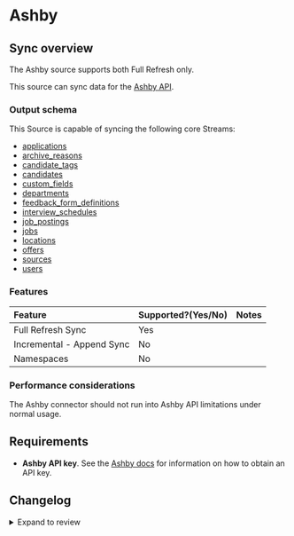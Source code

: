 # Ashby

## Sync overview

The Ashby source supports both Full Refresh only.

This source can sync data for the [Ashby API](https://developers.ashbyhq.com/reference).

### Output schema

This Source is capable of syncing the following core Streams:

- [applications](https://developers.ashbyhq.com/reference/applicationlist)
- [archive_reasons](https://developers.ashbyhq.com/reference/archivereasonlist)
- [candidate_tags](https://developers.ashbyhq.com/reference/candidatetaglist)
- [candidates](https://developers.ashbyhq.com/reference/candidatelist)
- [custom_fields](https://developers.ashbyhq.com/reference/customfieldlist)
- [departments](https://developers.ashbyhq.com/reference/departmentlist)
- [feedback_form_definitions](https://developers.ashbyhq.com/reference/feedbackformdefinitionlist)
- [interview_schedules](https://developers.ashbyhq.com/reference/interviewschedulelist)
- [job_postings](https://developers.ashbyhq.com/reference/jobpostinglist)
- [jobs](https://developers.ashbyhq.com/reference/joblist)
- [locations](https://developers.ashbyhq.com/reference/locationlist)
- [offers](https://developers.ashbyhq.com/reference/offerlist)
- [sources](https://developers.ashbyhq.com/reference/sourcelist)
- [users](https://developers.ashbyhq.com/reference/userlist)

### Features

| Feature                   | Supported?\(Yes/No\) | Notes |
| :------------------------ | :------------------- | :---- |
| Full Refresh Sync         | Yes                  |       |
| Incremental - Append Sync | No                   |       |
| Namespaces                | No                   |       |

### Performance considerations

The Ashby connector should not run into Ashby API limitations under normal usage.

## Requirements

- **Ashby API key**. See the [Ashby docs](https://developers.ashbyhq.com/reference/authentication) for information on how to obtain an API key.

## Changelog

<details>
  <summary>Expand to review</summary>

| Version | Date       | Pull Request                                             | Subject                                     |
|:--------| :--------- | :------------------------------------------------------- |:--------------------------------------------|
| 0.2.24 | 2025-09-16 | [60692](https://github.com/airbytehq/airbyte/pull/60692) | Update dependencies |
| 0.2.23 | 2025-05-10 | [59853](https://github.com/airbytehq/airbyte/pull/59853) | Update dependencies |
| 0.2.22 | 2025-05-03 | [59322](https://github.com/airbytehq/airbyte/pull/59322) | Update dependencies |
| 0.2.21 | 2025-04-26 | [58746](https://github.com/airbytehq/airbyte/pull/58746) | Update dependencies |
| 0.2.20 | 2025-04-19 | [58271](https://github.com/airbytehq/airbyte/pull/58271) | Update dependencies |
| 0.2.19 | 2025-04-12 | [57150](https://github.com/airbytehq/airbyte/pull/57150) | Update dependencies |
| 0.2.18 | 2025-03-29 | [56594](https://github.com/airbytehq/airbyte/pull/56594) | Update dependencies |
| 0.2.17 | 2025-03-22 | [56140](https://github.com/airbytehq/airbyte/pull/56140) | Update dependencies |
| 0.2.16 | 2025-03-08 | [55387](https://github.com/airbytehq/airbyte/pull/55387) | Update dependencies |
| 0.2.15 | 2025-03-01 | [54888](https://github.com/airbytehq/airbyte/pull/54888) | Update dependencies |
| 0.2.14 | 2025-02-22 | [54234](https://github.com/airbytehq/airbyte/pull/54234) | Update dependencies |
| 0.2.13 | 2025-02-15 | [53874](https://github.com/airbytehq/airbyte/pull/53874) | Update dependencies |
| 0.2.12 | 2025-02-08 | [53407](https://github.com/airbytehq/airbyte/pull/53407) | Update dependencies |
| 0.2.11 | 2025-02-01 | [52893](https://github.com/airbytehq/airbyte/pull/52893) | Update dependencies |
| 0.2.10 | 2025-01-25 | [52162](https://github.com/airbytehq/airbyte/pull/52162) | Update dependencies |
| 0.2.9 | 2025-01-18 | [51710](https://github.com/airbytehq/airbyte/pull/51710) | Update dependencies |
| 0.2.8 | 2025-01-11 | [51292](https://github.com/airbytehq/airbyte/pull/51292) | Update dependencies |
| 0.2.7 | 2024-12-28 | [50493](https://github.com/airbytehq/airbyte/pull/50493) | Update dependencies |
| 0.2.6 | 2024-12-21 | [50207](https://github.com/airbytehq/airbyte/pull/50207) | Update dependencies |
| 0.2.5 | 2024-12-14 | [49572](https://github.com/airbytehq/airbyte/pull/49572) | Update dependencies |
| 0.2.4 | 2024-12-12 | [49014](https://github.com/airbytehq/airbyte/pull/49014) | Update dependencies |
| 0.2.3 | 2024-11-04 | [48196](https://github.com/airbytehq/airbyte/pull/48196) | Update dependencies |
| 0.2.2 | 2024-10-29 | [47729](https://github.com/airbytehq/airbyte/pull/47729) | Update dependencies |
| 0.2.1 | 2024-10-28 | [47616](https://github.com/airbytehq/airbyte/pull/47616) | Update dependencies |
| 0.2.0 | 2024-08-19 | [44420](https://github.com/airbytehq/airbyte/pull/44420) | Refactor connector to manifest-only format |
| 0.1.16 | 2024-08-17 | [44288](https://github.com/airbytehq/airbyte/pull/44288) | Update dependencies |
| 0.1.15 | 2024-08-12 | [43780](https://github.com/airbytehq/airbyte/pull/43780) | Update dependencies |
| 0.1.14 | 2024-08-10 | [43491](https://github.com/airbytehq/airbyte/pull/43491) | Update dependencies |
| 0.1.13 | 2024-08-03 | [43080](https://github.com/airbytehq/airbyte/pull/43080) | Update dependencies |
| 0.1.12 | 2024-07-27 | [42658](https://github.com/airbytehq/airbyte/pull/42658) | Update dependencies |
| 0.1.11 | 2024-07-20 | [42220](https://github.com/airbytehq/airbyte/pull/42220) | Update dependencies |
| 0.1.10 | 2024-07-17 | [42028](https://github.com/airbytehq/airbyte/pull/42028) | Fix typo in application stream |
| 0.1.9 | 2024-07-13 | [41818](https://github.com/airbytehq/airbyte/pull/41818) | Update dependencies |
| 0.1.8 | 2024-07-10 | [41379](https://github.com/airbytehq/airbyte/pull/41379) | Update dependencies |
| 0.1.7 | 2024-07-09 | [41271](https://github.com/airbytehq/airbyte/pull/41271) | Update dependencies |
| 0.1.6 | 2024-07-06 | [40971](https://github.com/airbytehq/airbyte/pull/40971) | Update dependencies |
| 0.1.5 | 2024-06-25 | [40469](https://github.com/airbytehq/airbyte/pull/40469) | Update dependencies |
| 0.1.4 | 2024-06-22 | [40107](https://github.com/airbytehq/airbyte/pull/40107) | Update dependencies |
| 0.1.3 | 2024-06-06 | [39159](https://github.com/airbytehq/airbyte/pull/39159) | [autopull] Upgrade base image to v1.2.2 |
| 0.1.2 | 2024-05-28 | [38666](https://github.com/airbytehq/airbyte/pull/38666) | Make connector compatible with Builder |
| 0.1.1 | 2024-05-20 | [38421](https://github.com/airbytehq/airbyte/pull/38421) | [autopull] base image + poetry + up_to_date |
| 0.1.0 | 2022-10-22 | [18334](https://github.com/airbytehq/airbyte/pull/18334) | Add Ashby Source Connector |

</details>
